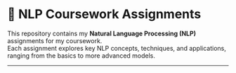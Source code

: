 # 📝 NLP Coursework Assignments

This repository contains my **Natural Language Processing (NLP)** assignments for my coursework.  
Each assignment explores key NLP concepts, techniques, and applications, ranging from the basics to more advanced models.

---
